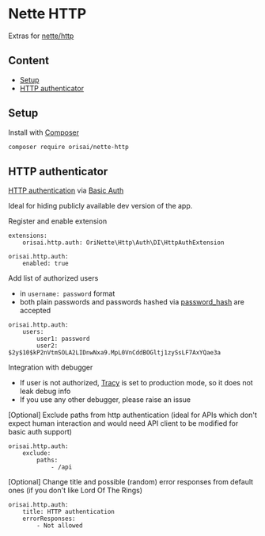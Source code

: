 # Nette HTTP

Extras for [nette/http](https://github.com/nette/http)

## Content

- [Setup](#setup)
- [HTTP authenticator](#http-authenticator)

## Setup

Install with [Composer](https://getcomposer.org)

```sh
composer require orisai/nette-http
```

## HTTP authenticator

[HTTP authentication](https://developer.mozilla.org/en-US/docs/Web/HTTP/Authentication)
via [Basic Auth](https://datatracker.ietf.org/doc/html/rfc7617)

Ideal for hiding publicly available dev version of the app.

Register and enable extension

```neon
extensions:
	orisai.http.auth: OriNette\Http\Auth\DI\HttpAuthExtension

orisai.http.auth:
	enabled: true
```

Add list of authorized users

- in `username: password` format
- both plain passwords and passwords hashed
  via [password_hash](https://www.php.net/manual/en/function.password-hash.php) are accepted

```neon
orisai.http.auth:
	users:
		user1: password
		user2: $2y$10$kP2nVtmSOLA2LIDnwNxa9.MpL0VnCddBOGltj1zySsLF7AxYQae3a
```

Integration with debugger

- If user is not authorized, [Tracy](https://github.com/nette/tracy/) is set to production mode, so it does not leak
  debug info
- If you use any other debugger, please raise an issue

[Optional] Exclude paths from http authentication (ideal for APIs which don't expect human interaction and would need
API client to be modified for basic auth support)

```neon
orisai.http.auth:
	exclude:
		paths:
			- /api
```

[Optional] Change title and possible (random) error responses from default ones (if you don't like Lord Of The Rings)

```neon
orisai.http.auth:
	title: HTTP authentication
	errorResponses:
		- Not allowed
```
